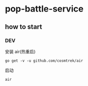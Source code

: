 # pop-battle-service

## how to start

### DEV

安装 air(热重启)

```
go get -v -u github.com/cosmtrek/air
```

启动 
```
air
```